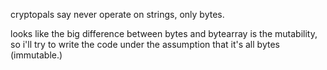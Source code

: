 cryptopals say never operate on strings, only bytes.

looks like the big difference between bytes and bytearray is the mutability, so i'll try to write the code under the assumption that it's all bytes (immutable.)
